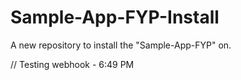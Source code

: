# Sample-App-FYP-Install
A new repository to install the "Sample-App-FYP" on.

// Testing webhook - 6:49 PM
